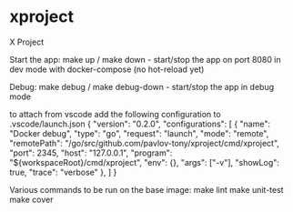 # xproject
X Project

Start the app:
make up / make down - start/stop the app on port 8080 in dev mode with docker-compose
(no hot-reload yet)

Debug:
make debug / make debug-down - start/stop the app in debug mode

to attach from vscode add the following configuration to .vscode/launch.json
{
    "version": "0.2.0",
    "configurations": [
        {
            "name": "Docker debug",
            "type": "go",
            "request": "launch",
            "mode": "remote",
            "remotePath": "/go/src/github.com/pavlov-tony/xproject/cmd/xproject",
            "port": 2345,
            "host": "127.0.0.1",
            "program": "${workspaceRoot}/cmd/xproject",
            "env": {},
            "args": ["-v"],
            "showLog": true,
            "trace": "verbose"
        },
    ]
}

Various commands to be run on the base image:
make lint
make unit-test
make cover